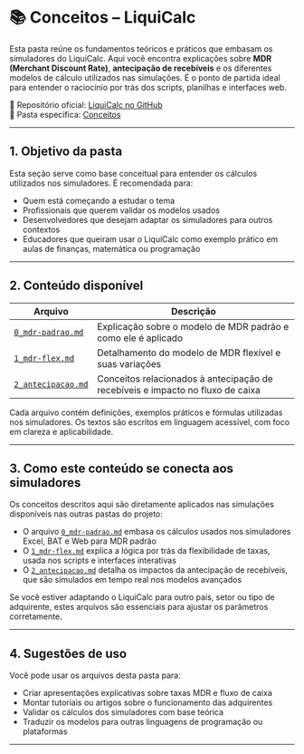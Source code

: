 # 📚 Conceitos – LiquiCalc

Esta pasta reúne os fundamentos teóricos e práticos que embasam os simuladores do LiquiCalc. Aqui você encontra explicações sobre **MDR (Merchant Discount Rate)**, **antecipação de recebíveis** e os diferentes modelos de cálculo utilizados nas simulações. É o ponto de partida ideal para entender o raciocínio por trás dos scripts, planilhas e interfaces web.

📂 Repositório oficial: [LiquiCalc no GitHub](https://github.com/vinyalme/LiquiCalc)  
📂 Pasta específica: [Conceitos](https://github.com/vinyalme/LiquiCalc/tree/main/0_conceitos)

---

## 1. Objetivo da pasta

Esta seção serve como base conceitual para entender os cálculos utilizados nos simuladores. É recomendada para:

- Quem está começando a estudar o tema
- Profissionais que querem validar os modelos usados
- Desenvolvedores que desejam adaptar os simuladores para outros contextos
- Educadores que queiram usar o LiquiCalc como exemplo prático em aulas de finanças, matemática ou programação

---

## 2. Conteúdo disponível

| Arquivo                                                                                            | Descrição                                                                       |
|----------------------------------------------------------------------------------------------------|---------------------------------------------------------------------------------|
| [`0_mdr-padrao.md`](https://github.com/vinyalme/LiquiCalc/blob/main/0_conceitos/0_mdr-padrao.md)   | Explicação sobre o modelo de MDR padrão e como ele é aplicado                   |
| [`1_mdr-flex.md`](https://github.com/vinyalme/LiquiCalc/blob/main/0_conceitos/1_mdr-flex.md)       | Detalhamento do modelo de MDR flexível e suas variações                         |
| [`2_antecipacao.md`](https://github.com/vinyalme/LiquiCalc/blob/main/0_conceitos/2_antecipacao.md) | Conceitos relacionados à antecipação de recebíveis e impacto no fluxo de caixa  |

Cada arquivo contém definições, exemplos práticos e fórmulas utilizadas nos simuladores. Os textos são escritos em linguagem acessível, com foco em clareza e aplicabilidade.

---

## 3. Como este conteúdo se conecta aos simuladores

Os conceitos descritos aqui são diretamente aplicados nas simulações disponíveis nas outras pastas do projeto:

- O arquivo [`0_mdr-padrao.md`](https://github.com/vinyalme/LiquiCalc/blob/main/0_conceitos/0_mdr-padrao.md) embasa os cálculos usados nos simuladores Excel, BAT e Web para MDR padrão
- O [`1_mdr-flex.md`](https://github.com/vinyalme/LiquiCalc/blob/main/0_conceitos/1_mdr-flex.md) explica a lógica por trás da flexibilidade de taxas, usada nos scripts e interfaces interativas
- O [`2_antecipacao.md`](https://github.com/vinyalme/LiquiCalc/blob/main/0_conceitos/2_antecipacao.md) detalha os impactos da antecipação de recebíveis, que são simulados em tempo real nos modelos avançados

Se você estiver adaptando o LiquiCalc para outro país, setor ou tipo de adquirente, estes arquivos são essenciais para ajustar os parâmetros corretamente.

---

## 4. Sugestões de uso

Você pode usar os arquivos desta pasta para:

- Criar apresentações explicativas sobre taxas MDR e fluxo de caixa
- Montar tutoriais ou artigos sobre o funcionamento das adquirentes
- Validar os cálculos dos simuladores com base teórica
- Traduzir os modelos para outras linguagens de programação ou plataformas

---
  
